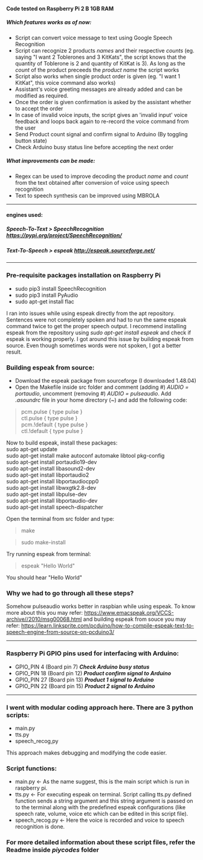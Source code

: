 #### Code tested on Raspberry Pi 2 B 1GB RAM

##### ___Which features works as of now___:
* Script can convert voice message to text using Google Speech Recognition
* Script can recognize 2 products _names_ and their respective _counts_ (eg. saying "I want 2 Toblerones and 3 KitKats", the script knows that the quantity of Toblerone is 2 and quantity of KitKat is 3). As long as the _count_ of the product preceeds the _product name_ the script works
* Script also works when single product order is given (eg. "I want 1 KitKat", this voice command also works)
* Assistant's voice greeting messages are already added and can be modified as required.
* Once the order is given confirmation is asked by the assistant whether to accept the order
* In case of invalid voice inputs, the script gives an 'invalid input' voice feedback and loops back again to re-record the voice command from the user
* Send Product count signal and confirm signal to Arduino (By toggling button state)
* Check Arduino busy status line before accepting the next order

##### ___What improvements can be made:___
* Regex can be used to improve decoding the product _name_ and _count_ from the text obtained after conversion of voice using speech recognition
* Text to speech synthesis can be improved using MBROLA

---
#### engines used:
##### Speech-To-Text > SpeechRecognition https://pypi.org/project/SpeechRecognition/
##### Text-To-Speech > espeak http://espeak.sourceforge.net/
---

### Pre-requisite packages installation on Raspberry Pi
* sudo pip3 install SpeechRecognition
* sudo pip3 install PyAudio
* sudo apt-get install flac

I ran into issues while using espeak directly from the apt repository. Sentences were not completely spoken and had to run the same espeak command twice to get the proper speech output. I recommend installing espeak from the repository using _sudo apt-get install espeak_ and check if espeak is working properly. I got around this issue by building espeak from source. Even though sometimes words were not spoken, I got a better result.

### Building espeak from source:
* Download the espeak package from sourceforge (I downloaded 1.48.04)
* Open the Makefile inside src folder and comment (adding #) _AUDIO = portaudio_, uncomment (removing #) _AUDIO = pulseaudio_. Add _.asoundrc_ file in your home directory (~) and add the following code:

> pcm.pulse { type pulse } <br/>
> ctl.pulse { type pulse }  <br/>
> pcm.!default { type pulse }  <br/>
> ctl.!default { type pulse }  <br/>

Now to build espeak, install these packages: <br/>
sudo apt-get update <br/>
sudo apt-get install make autoconf automake libtool pkg-config <br/>
sudo apt-get install  portaudio19-dev <br/>
sudo apt-get install  libasound2-dev <br/>
sudo apt-get install  libportaudio2 <br/>
sudo apt-get install  libportaudiocpp0 <br/>
sudo apt-get install libwxgtk2.8-dev <br/>
sudo apt-get install  libpulse-dev <br/>
sudo apt-get install  libportaudio-dev <br/>
sudo apt-get install speech-dispatcher <br/>

Open the terminal from src folder and type:
> make

> sudo make-install

Try running espeak from terminal:
> espeak "Hello World" <br/>

You should hear "Hello World"

### Why we had to go through all these steps?
Somehow pulseaudio works better in raspbian while using espeak. To know more about this you may refer: https://www.emacspeak.org/VCCS-archive//2010/msg00068.html and building espeak from souce you may refer: https://learn.linksprite.com/pcduino/how-to-compile-espeak-text-to-speech-engine-from-source-on-pcduino3/

---
### Raspberry Pi GPIO pins used for interfacing with Arduino: ###
* GPIO_PIN 4 (Board pin 7) ___Check Arduino busy status___
* GPIO_PIN 18 (Board pin 12) ___Product confirm signal to Arduino___
* GPIO_PIN 27 (Board pin 13) ___Product 1 signal to Arduino___
* GPIO_PIN 22 (Board pin 15) ___Product 2 signal to Arduino___
---

### I went with modular coding approach here. There are 3 python scripts:
* main.py
* tts.py
* speech_recog,py

This approach makes debugging and modifying the code easier.

### Script functions:
* main.py <- As the name suggest, this is the main script which is run in raspberry pi.
* tts.py <- For executing espeak on terminal. Script calling tts.py defined function sends a string argument and this string argument is passed on to the terminal along with the predefined espeak configurations (like speech rate, volume, voice etc which can be edited in this script file).
* speech_recog.py <- Here the voice is recorded and voice to speech recognition is done.

### For more detailed information about these script files, refer the Readme inside ___piycodes___ folder
